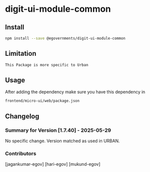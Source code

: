 # digit-ui-module-common

## Install

```bash
npm install --save @egovernments/digit-ui-module-common
```

## Limitation

```bash
This Package is more specific to Urban
```

## Usage

After adding the dependency make sure you have this dependency in

```bash
frontend/micro-ui/web/package.json
```

## Changelog

### Summary for Version [1.7.40] - 2025-05-29

No specific change. Version matched as used in URBAN.

### Contributors

[jagankumar-egov] [hari-egov] [mukund-egov]